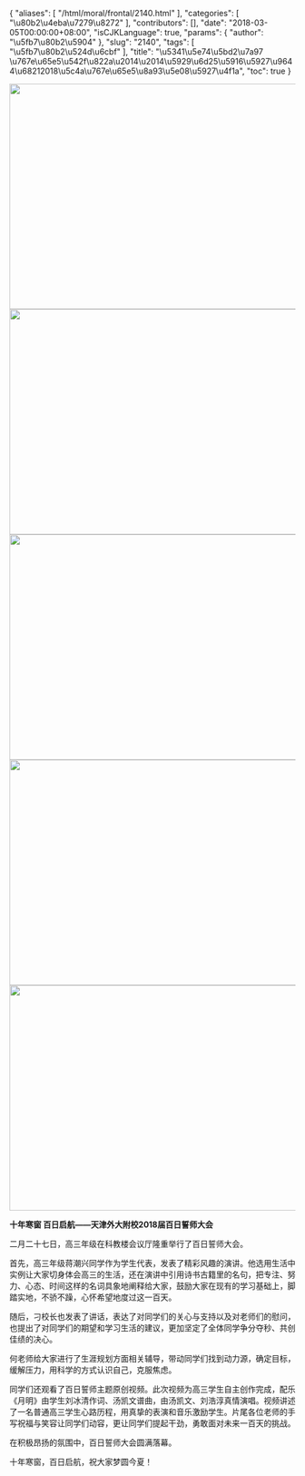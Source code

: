 {
    "aliases": [
        "/html/moral/frontal/2140.html"
    ],
    "categories": [
        "\u80b2\u4eba\u7279\u8272"
    ],
    "contributors": [],
    "date": "2018-03-05T00:00:00+08:00",
    "isCJKLanguage": true,
    "params": {
        "author": "\u5fb7\u80b2\u5904"
    },
    "slug": "2140",
    "tags": [
        "\u5fb7\u80b2\u524d\u6cbf"
    ],
    "title": "\u5341\u5e74\u5bd2\u7a97 \u767e\u65e5\u542f\u822a\u2014\u2014\u5929\u6d25\u5916\u5927\u9644\u68212018\u5c4a\u767e\u65e5\u8a93\u5e08\u5927\u4f1a",
    "toc": true
}


<img
    src="https://cdn.tfls.online/mirror/full/b41dc84ebda104953a22b33625c23cccbb4890f8.jpg"
    style="display:block;margin-left:auto;margin-right:auto;"
    decoding="async"
    fetchpriority="auto"
    loading="lazy"
    height="397"
    width="600"
/>
<img
    src="https://cdn.tfls.online/mirror/full/a2e350457560b9e7508bc387518a18f748eee4a4.jpg"
    style="display:block;margin-left:auto;margin-right:auto;"
    decoding="async"
    fetchpriority="auto"
    loading="lazy"
    height="397"
    width="600"
/>
<img
    src="https://cdn.tfls.online/mirror/full/3e7cebb20d244ae42f06711b152faef0d2f1a844.jpg"
    style="display:block;margin-left:auto;margin-right:auto;"
    decoding="async"
    fetchpriority="auto"
    loading="lazy"
    height="397"
    width="600"
/>
<img
    src="https://cdn.tfls.online/mirror/full/f7a7c56613137084780f5f6b7aa10789ae078afd.jpg"
    style="display:block;margin-left:auto;margin-right:auto;"
    decoding="async"
    fetchpriority="auto"
    loading="lazy"
    height="397"
    width="600"
/>
<img
    src="https://cdn.tfls.online/mirror/full/794dbca7154e79330ba57747f7de57c903f7f743.jpg"
    style="display:block;margin-left:auto;margin-right:auto;"
    decoding="async"
    fetchpriority="auto"
    loading="lazy"
    height="397"
    width="600"
/>







**十年寒窗 百日启航——天津外大附校2018届百日誓师大会**




二月二十七日，高三年级在科教楼会议厅隆重举行了百日誓师大会。




首先，高三年级蒋潮兴同学作为学生代表，发表了精彩风趣的演讲。他选用生活中实例让大家切身体会高三的生活，还在演讲中引用诗书古籍里的名句，把专注、努力、心态、时间这样的名词具象地阐释给大家，鼓励大家在现有的学习基础上，脚踏实地，不骄不躁，心怀希望地度过这一百天。




随后，刁校长也发表了讲话，表达了对同学们的关心与支持以及对老师们的慰问，也提出了对同学们的期望和学习生活的建议，更加坚定了全体同学争分夺秒、共创佳绩的决心。




何老师给大家进行了生涯规划方面相关辅导，带动同学们找到动力源，确定目标，缓解压力，用科学的方式认识自己，克服焦虑。




同学们还观看了百日誓师主题原创视频。此次视频为高三学生自主创作完成，配乐《月明》由学生刘冰清作词、汤凯文谱曲，由汤凯文、刘浩淳真情演唱。视频讲述了一名普通高三学生心路历程，用真挚的表演和音乐激励学生。片尾各位老师的手写祝福与笑容让同学们动容，更让同学们提起干劲，勇敢面对未来一百天的挑战。




在积极昂扬的氛围中，百日誓师大会圆满落幕。




十年寒窗，百日启航，祝大家梦圆今夏！




  



